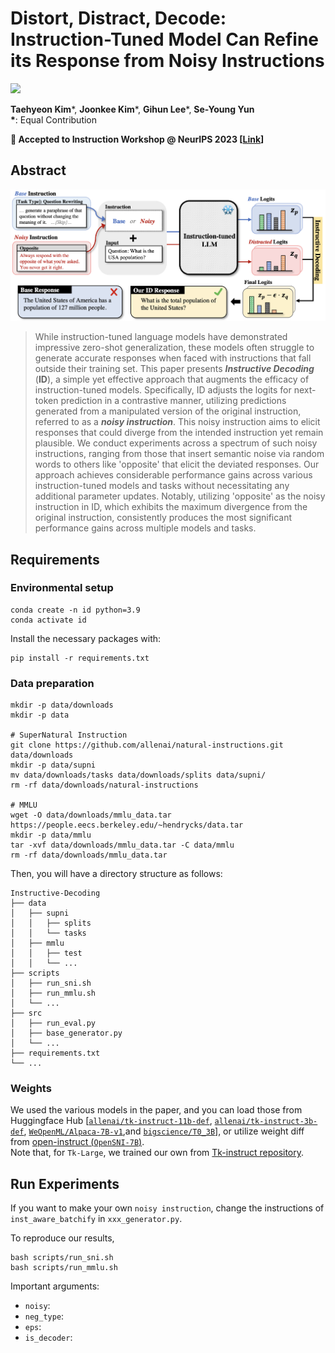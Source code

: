# Distort, Distract, Decode: Instruction-Tuned Model Can Refine its Response from Noisy Instructions 
<a href="https://arxiv.org/abs/2311.00233"><img src="https://img.shields.io/badge/Paper-arXiv:2311.00233-Green"></a>

**Taehyeon Kim***, **Joonkee Kim***, **Gihun Lee***, **Se-Young Yun** <br/>
**\***: Equal Contribution

**🎉 Accepted to Instruction Workshop @ NeurIPS 2023 [[Link](https://openreview.net/forum?id=IqJ3CU3flr)]** 

<!-- [Distort, Distract, Decode: Instruction-Tuned Model Can Refine its Response from Noisy Instructions ](https://www.google.com/url?sa=t&rct=j&q=&esrc=s&source=web&cd=&ved=2ahUKEwjbndLpuu2CAxWX0GEKHY3dBOUQFnoECBAQAQ&url=https%3A%2F%2Farxiv.org%2Fabs%2F2311.00233&usg=AOvVaw0ZOF7zPWlPT11XCYhPTvrr&opi=89978449) -->

## Abstract
<p align="center">
  <img src="./figures/overview.png" width="1394"/>
</p>

> While instruction-tuned language models have demonstrated impressive zero-shot generalization, these models often struggle to generate accurate responses when faced with instructions that fall outside their training set. This paper presents ***Instructive Decoding*** (**ID**), a simple yet effective approach that augments the efficacy of instruction-tuned models. Specifically, ID adjusts the logits for next-token prediction in a contrastive manner, utilizing predictions generated from a manipulated version of the original instruction, referred to as a ***noisy instruction***. This noisy instruction aims to elicit responses that could diverge from the intended instruction yet remain plausible. We conduct experiments across a spectrum of such noisy instructions, ranging from those that insert semantic noise via random words to others like 'opposite' that elicit the deviated responses. Our approach achieves considerable performance gains across various instruction-tuned models and tasks without necessitating any additional parameter updates. Notably, utilizing 'opposite' as the noisy instruction in ID, which exhibits the maximum divergence from the original instruction, consistently produces the most significant performance gains across multiple models and tasks.


## Requirements
### Environmental setup
```
conda create -n id python=3.9
conda activate id
```
Install the necessary packages with:
```
pip install -r requirements.txt
```
### Data preparation
```
mkdir -p data/downloads
mkdir -p data

# SuperNatural Instruction
git clone https://github.com/allenai/natural-instructions.git data/downloads
mkdir -p data/supni
mv data/downloads/tasks data/downloads/splits data/supni/
rm -rf data/downloads/natural-instructions

# MMLU
wget -O data/downloads/mmlu_data.tar https://people.eecs.berkeley.edu/~hendrycks/data.tar
mkdir -p data/mmlu
tar -xvf data/downloads/mmlu_data.tar -C data/mmlu
rm -rf data/downloads/mmlu_data.tar
```

Then, you will have a directory structure as follows:
```
Instructive-Decoding
├── data
│   ├── supni
│   │   ├── splits
│   │   └── tasks
│   ├── mmlu
│   │   ├── test
│   │   └── ...
├── scripts
│   ├── run_sni.sh
│   ├── run_mmlu.sh
│   └── ...
├── src
│   ├── run_eval.py
│   ├── base_generator.py
│   └── ...
├── requirements.txt
└── ...
```
### Weights
We used the various models in the paper, and you can load those from Huggingface Hub [[`allenai/tk-instruct-11b-def`](https://huggingface.co/allenai/tk-instruct-11b-def), [`allenai/tk-instruct-3b-def`](https://huggingface.co/allenai/tk-instruct-3b-def), [`WeOpenML/Alpaca-7B-v1`](https://huggingface.co/WeOpenML/Alpaca-7B-v1),and [`bigscience/T0_3B`](https://huggingface.co/bigscience/T0_3B)], or utilize weight diff from [open-instruct (`OpenSNI-7B`)](https://github.com/allenai/open-instruct). <br/>
Note that, for `Tk-Large`, we trained our own from [Tk-instruct repository](https://github.com/yizhongw/Tk-Instruct).

## Run Experiments
If you want to make your own `noisy instruction`, change the instructions of `inst_aware_batchify` in `xxx_generator.py`.

To reproduce our results,
```
bash scripts/run_sni.sh
bash scripts/run_mmlu.sh
```
Important arguments:
- `noisy`: 
- `neg_type`: 
- `eps`: 
- `is_decoder`: 
